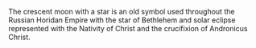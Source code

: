 The crescent moon with a star is an old symbol used throughout the Russian Horidan Empire with the star of Bethlehem andsolar eclipse represented with the Nativity of Christ and the crucifixion of Andronicus Christ. 